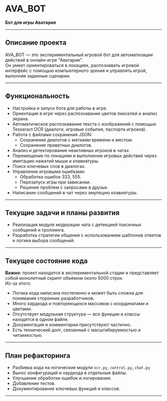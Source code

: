 # AVA_BOT

**Бот для игры Аватария**

---

## Описание проекта

AVA_BOT — это экспериментальный игровой бот для автоматизации действий в онлайн-игре "Аватария".  
Он умеет ориентироваться в локациях, распознавать игровой интерфейс с помощью компьютерного зрения и управлять игрой, выполняя заданные сценарии.

---

## Функциональность

- Настройка и запуск бота для работы в игре.
- Ориентация в игре через распознавание цветов пикселей и анализ экрана.
- Автоматическое распознавание текста с изображений с помощью Tesseract OCR (диалоги, игровые события, паспорта игроков).
- Работа с файлами сохранения JSON:
  - Сохранение диалогов с метками времени и местом.
  - Сохранение приватных диалогов.
- Анализ и детектирование неактивных игроков в чатах.
- Перемещение по локациям и выполнение игровых действий через имитацию нажатий мыши и клавиатуры.
- Поиск ключевых слов в диалогах.
- Управление игровыми ошибками:
  - Обработка ошибок 333, 555.
  - Перезапуск игры при зависании.
  - Решение проблем с запросами в друзья.
- Написание сообщений в чат через эмуляцию клавиатуры.

---

## Текущие задачи и планы развития

- Реализация модуля модерации чата с детекцией токсичных сообщений и троллинга.
- Разработка стратегии общения с использованием шаблонов ответов и логики выбора сообщений.

---

## Текущее состояние кода

**Важно:** проект находится в экспериментальной стадии и представляет собой монолитный скрипт объёмом около 5000 строк.  
Из-за этого:

- Логика кода написана постепенно и может быть сложна для понимания сторонних разработчиков.
- Много хардкода и повторяющихся массивов с координатами и цветами.
- Отсутствует модульная структура — все функции и классы находятся в одном файле.
- Документация и комментарии присутствуют частично.
- Есть технический долг, связанный с масштабируемостью и читаемостью.

---

## План рефакторинга

- Разбивка кода на логические модули `ocr.py`, `control.py`, `chat.py`
- Вынос конфигураций и хардкода в отдельные файлы.
- Улучшение обработки ошибок и логирования.
- Добавление тестов.
- Документирование ключевых функций и классов.

---
